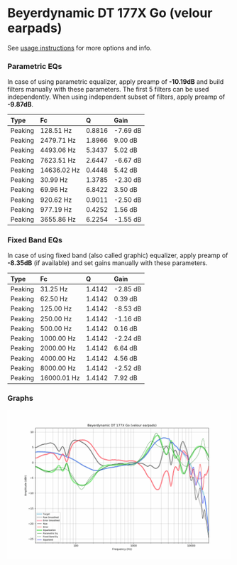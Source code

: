 # Beyerdynamic DT 177X Go (velour earpads)
See [usage instructions](https://github.com/jaakkopasanen/AutoEq#usage) for more options and info.

### Parametric EQs
In case of using parametric equalizer, apply preamp of **-10.19dB** and build filters manually
with these parameters. The first 5 filters can be used independently.
When using independent subset of filters, apply preamp of **-9.87dB**.

| Type    | Fc          |      Q | Gain     |
|:--------|:------------|:-------|:---------|
| Peaking | 128.51 Hz   | 0.8816 | -7.69 dB |
| Peaking | 2479.71 Hz  | 1.8966 | 9.00 dB  |
| Peaking | 4493.06 Hz  | 5.3437 | 5.02 dB  |
| Peaking | 7623.51 Hz  | 2.6447 | -6.67 dB |
| Peaking | 14636.02 Hz | 0.4448 | 5.42 dB  |
| Peaking | 30.99 Hz    | 1.3785 | -2.30 dB |
| Peaking | 69.96 Hz    | 6.8422 | 3.50 dB  |
| Peaking | 920.62 Hz   | 0.9011 | -2.50 dB |
| Peaking | 977.19 Hz   | 0.4252 | 1.56 dB  |
| Peaking | 3655.86 Hz  | 6.2254 | -1.55 dB |

### Fixed Band EQs
In case of using fixed band (also called graphic) equalizer, apply preamp of **-8.35dB**
(if available) and set gains manually with these parameters.

| Type    | Fc          |      Q | Gain     |
|:--------|:------------|:-------|:---------|
| Peaking | 31.25 Hz    | 1.4142 | -2.85 dB |
| Peaking | 62.50 Hz    | 1.4142 | 0.39 dB  |
| Peaking | 125.00 Hz   | 1.4142 | -8.53 dB |
| Peaking | 250.00 Hz   | 1.4142 | -1.16 dB |
| Peaking | 500.00 Hz   | 1.4142 | 0.16 dB  |
| Peaking | 1000.00 Hz  | 1.4142 | -2.24 dB |
| Peaking | 2000.00 Hz  | 1.4142 | 6.64 dB  |
| Peaking | 4000.00 Hz  | 1.4142 | 4.56 dB  |
| Peaking | 8000.00 Hz  | 1.4142 | -2.52 dB |
| Peaking | 16000.01 Hz | 1.4142 | 7.92 dB  |

### Graphs
![](./Beyerdynamic%20DT%20177X%20Go%20(velour%20earpads).png)